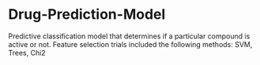 # Drug-Prediction-Model
Predictive classification model that determines if a particular compound is active or not. Feature selection trials included the following methods: SVM, Trees, Chi2
